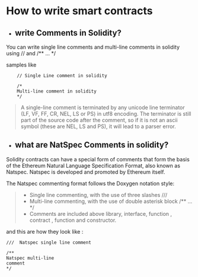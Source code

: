 # How to write smart contracts


- ## write Comments in Solidity?

You can write single line comments and multi-line comments in solidity using // and /** ... */

samples like 

``` 
    // Single Line comment in solidity

    /* 
    Multi-line comment in solidity
    */
```

> A single-line comment is terminated by any unicode line terminator (LF, VF, FF, CR, NEL, LS or PS) in utf8 encoding. The terminator is still part of the source code after the comment, so if it is not an ascii symbol (these are NEL, LS and PS), it will lead to a parser error.


- ## what are NatSpec Comments in solidity?

Solidity contracts can have a special form of comments that form the basis of the Ethereum Natural Language Specification Format, also known as Natspec. Natspec is developed and promoted by Ethereum itself.

The Natspec commenting format follows the Doxygen notation style:

> - Single line commenting, with the use of three slashes ///
> - Multi-line commenting, with the use of double asterisk block /** ... */
> - Comments are included above library, interface, function , contract , function and constructor.

and this are how they look like : 

``` 
///  Natspec single line comment

/**
Natspec multi-line
comment 
*/
```


